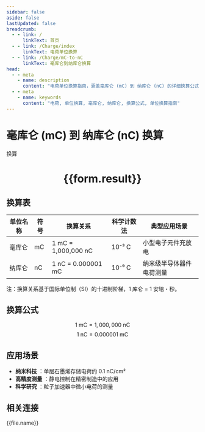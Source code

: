 ```yaml
---
sidebar: false
aside: false
lastUpdated: false
breadcrumb:
  - - link: /
      linkText: 首页
  - - link: /Charge/index
      linkText: 电荷单位换算
  - - link: /Charge/mC-to-nC
      linkText: 毫库仑到纳库仑换算
head:
  - - meta
    - name: description
      content: "电荷单位换算指南，涵盖毫库仑 (mC) 到 纳库仑 (nC) 的详细换算公式与说明。"
  - - meta
    - name: keywords
      content: "电荷, 单位换算, 毫库仑, 纳库仑, 换算公式, 单位换算指南"
---
```

# 毫库仑 (mC) 到 纳库仑 (nC) 换算

<script setup>
import { onMounted, reactive, inject ,ref  } from 'vue'
import { NButton,NForm ,NFormItem,NInput,NInputNumber,NSelect,NCard,useMessage ,NGrid ,NGi } from 'naive-ui'
import { defineClientComponent } from 'vitepress'
import { Charge } from '../../files';
const convert = inject('convert')
const options =  [
  { "label": "毫库仑 (mC)", "value": "mC" },
  { "label": "纳库仑 (nC)", "value": "nC" }
];
const formRef = ref(null);
const rules = {
  number:{
    required: true,
    type: 'number',
    trigger: "blur"
  },
  to:{
    required: true,
    trigger: "select"
  },
  from:{
    required: true,
    trigger: "select"
  }
}
const form = reactive({
  number:null,
  to:'',
  from:'',
  result:'',
  title:'电荷单位换算',
})
const convertHandler = (e) => {
   e.preventDefault();
  formRef.value?.validate((errors)=>{
    if (!errors) {
      form.result = `${form.number}${form.from} = ${convert(form.number).from(form.from).to(form.to)}${form.to}`
    }
  })
}
</script>

<n-form size="large" :model="form" ref='formRef' :rules="rules">
  <n-form-item label="数值"  path="number">
    <n-input-number size="large" style="width:100%" :min="0" v-model:value="form.number"   placeholder="请输入要换算的数值" />
  </n-form-item>
  <n-form-item label="从" path="from">
    <n-select  size="large" :options="options" v-model:value="form.from" placeholder="请选择原始单位" />
  </n-form-item>
  <n-form-item label="到" path="to">
    <n-select  size="large" :options="options" v-model:value="form.to" placeholder="请选择换算单位" />
  </n-form-item>
  <n-form-item>
    <n-button type="primary" style="width:100%" @click="convertHandler">换算</n-button>
  </n-form-item>
</n-form>
<n-card  embedded :bordered="false" hoverable>
  <div  style="text-align:center">
    <h1>{{form.result}}</h1>
  </div>
</n-card>


## 换算表
| 单位名称   | 符号 | 换算关系                             | 科学计数法  | 典型应用场景                     |
|------------|------|--------------------------------------|-------------|----------------------------------|
| 毫库仑     | mC   | 1 mC = 1,000,000 nC                  | 10⁻³ C      | 小型电子元件充放电               |
| 纳库仑     | nC   | 1 nC = 0.000001 mC                   | 10⁻⁹ C      | 纳米级半导体器件电荷测量         |

注：换算关系基于国际单位制（SI）的十进制阶梯，1 库仑 = 1 安培・秒。

## 换算公式
$$ 1 \text{ mC} = 1,000,000 \text{ nC} $$
$$ 1 \text{ nC} = 0.000001 \text{ mC} $$

## 应用场景
- **纳米科技** ：单层石墨烯存储电荷约 0.1 nC/cm²
- **高精度测量** ：静电控制在精密制造中的应用
- **科学研究** ：粒子加速器中微小电荷的测量



## 相关连接
<n-grid x-gap="12" :cols="3">
  <n-gi v-for="(file, index) in Charge" :key="index">
    <n-button
      text
      tag="a"
      :href="file.path"
      type="primary"
    >
      {{file.name}}
    </n-button>
  </n-gi>
</n-grid>